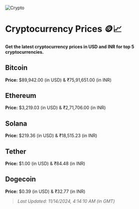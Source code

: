
![Crypto](https://www.techguide.com.au/wp-content/uploads/2020/11/crypto3.jpeg)

# Cryptocurrency Prices 🪙📈

#### Get the latest cryptocurrency prices in USD and INR for top 5 cryptocurrencies.

## Bitcoin

**Price:** $89,942.00 (in USD) & ₹75,91,651.00 (in INR)

## Ethereum

**Price:** $3,219.03 (in USD) & ₹2,71,706.00 (in INR)

## Solana

**Price:** $219.36 (in USD) & ₹18,515.23 (in INR)

## Tether

**Price:** $1.00 (in USD) & ₹84.48 (in INR)

## Dogecoin

**Price:** $0.39 (in USD) & ₹32.77 (in INR)

> _Last Updated: 11/14/2024, 4:14:10 AM (in GMT)_
